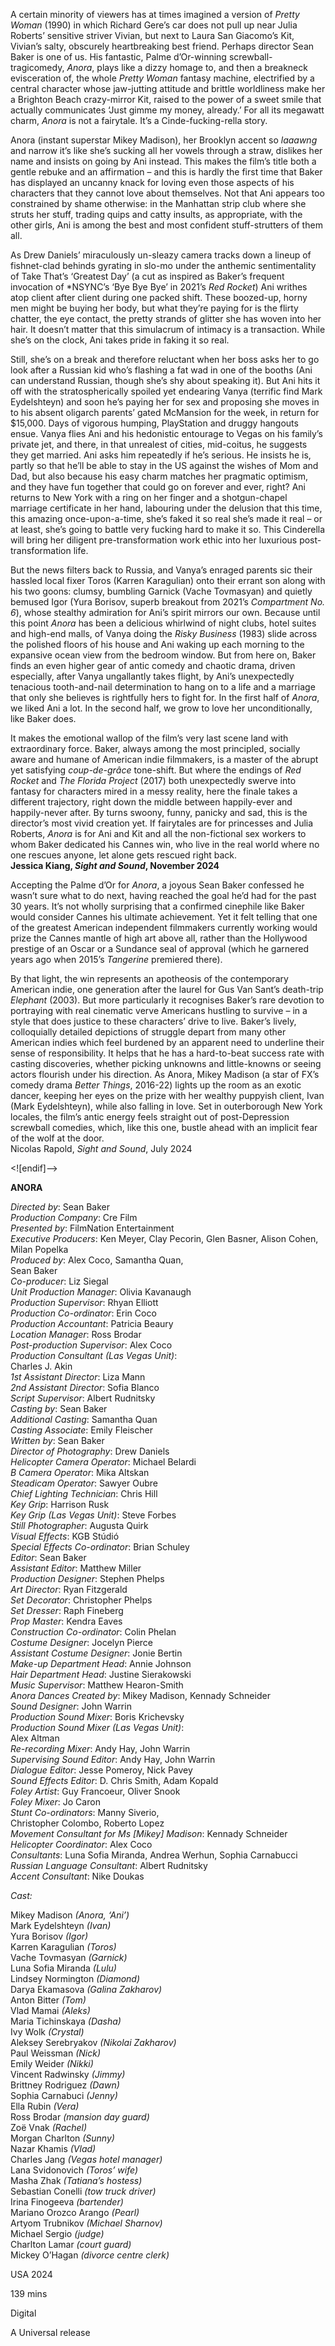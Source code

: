 
A certain minority of viewers has at times imagined a version of _Pretty Woman_ (1990) in which Richard Gere’s car does not pull up near Julia Roberts’ sensitive striver Vivian, but next to Laura San Giacomo’s Kit, Vivian’s salty, obscurely heartbreaking best friend. Perhaps director Sean Baker is one of us. His fantastic, Palme d’Or-winning screwball-tragicomedy, _Anora_, plays like a dizzy homage to, and then a breakneck evisceration of, the whole _Pretty Woman_ fantasy machine, electrified by a central character whose jaw-jutting attitude and brittle worldliness make her a Brighton Beach crazy-mirror Kit, raised to the power of a sweet smile that actually communicates ‘Just gimme my money, already.’ For all its megawatt charm, _Anora_ is not a fairytale. It’s a Cinde-fucking-rella story.

Anora (instant superstar Mikey Madison), her Brooklyn accent so _laaawng_ and narrow it’s like she’s sucking all her vowels through a straw, dislikes her name and insists on going by Ani instead. This makes the film’s title both a gentle rebuke and an affirmation – and this is hardly the first time that Baker has displayed an uncanny knack for loving even those aspects of his characters that they cannot love about themselves. Not that Ani appears too constrained by shame otherwise: in the Manhattan strip club where she struts her stuff, trading quips and catty insults, as appropriate, with the other girls, Ani is among the best and most confident stuff-strutters of them all.

As Drew Daniels’ miraculously un-sleazy camera tracks down a lineup of fishnet-clad behinds gyrating in slo-mo under the anthemic sentimentality of Take That’s ‘Greatest Day’ (a cut as inspired as Baker’s frequent invocation of *NSYNC’s ‘Bye Bye Bye’ in 2021’s _Red Rocket_) Ani writhes atop client after client during one packed shift. These boozed-up, horny men might be buying her body, but what they’re paying for is the flirty chatter, the eye contact, the pretty strands of glitter she has woven into her hair. It doesn’t matter that this simulacrum of intimacy is a transaction. While she’s on the clock, Ani takes pride in faking it so real.

Still, she’s on a break and therefore reluctant when her boss asks her to go look after a Russian kid who’s flashing a fat wad in one of the booths (Ani can understand Russian, though she’s shy about speaking it). But Ani hits it off with the stratospherically spoiled yet endearing Vanya (terrific find Mark Eydelshteyn) and soon he’s paying her for sex and proposing she moves in to his absent oligarch parents’ gated McMansion for the week, in return for $15,000. Days of vigorous humping, PlayStation and druggy hangouts ensue. Vanya flies Ani and his hedonistic entourage to Vegas on his family’s private jet, and there, in that unrealest of cities, mid-coitus, he suggests they get married. Ani asks him repeatedly if he’s serious. He insists he is, partly so that he’ll be able to stay in the US against the wishes of Mom and Dad, but also because his easy charm matches her pragmatic optimism, and they have fun together that could go on forever and ever, right? Ani returns to New York with a ring on her finger and a shotgun-chapel marriage certificate in her hand, labouring under the delusion that this time, this amazing once-upon-a-time, she’s faked it so real she’s made it real – or at least, she’s going to battle very fucking hard to make it so. This Cinderella will bring her diligent pre-transformation work ethic into her luxurious post-transformation life.

But the news filters back to Russia, and Vanya’s enraged parents sic their hassled local fixer Toros (Karren Karagulian) onto their errant son along with his two goons: clumsy, bumbling Garnick (Vache Tovmasyan) and quietly bemused Igor (Yura Borisov, superb breakout from 2021’s _Compartment No. 6_), whose stealthy admiration for Ani’s spirit mirrors our own. Because until this point _Anora_ has been a delicious whirlwind of night clubs, hotel suites and high-end malls, of Vanya doing the _Risky Business_ (1983) slide across the polished floors of his house and Ani waking up each morning to the expansive ocean view from the bedroom window. But from here on, Baker finds an even higher gear of antic comedy and chaotic drama, driven especially, after Vanya ungallantly takes flight, by Ani’s unexpectedly tenacious tooth-and-nail determination to hang on to a life and a marriage that only she believes is rightfully hers to fight for. In the first half of _Anora_, we liked Ani a lot. In the second half, we grow to love her unconditionally, like Baker does.

It makes the emotional wallop of the film’s very last scene land with extraordinary force. Baker, always among the most principled, socially aware and humane of American indie filmmakers, is a master of the abrupt yet satisfying _coup-de-grâce_ tone-shift. But where the endings of _Red Rocket_ and _The Florida Project_ (2017) both unexpectedly swerve into fantasy for characters mired in a messy reality, here the finale takes a different trajectory, right down the middle between happily-ever and happily-never after. By turns swoony, funny, panicky and sad, this is the director’s most vivid creation yet. If fairytales are for princesses and Julia Roberts, _Anora_ is for Ani and Kit and all the non-fictional sex workers to whom Baker dedicated his Cannes win, who live in the real world where no one rescues anyone, let alone gets rescued right back.  
**Jessica Kiang, _Sight and Sound_, November 2024**

Accepting the Palme d’Or for _Anora_, a joyous Sean Baker confessed he wasn’t sure what to do next, having reached the goal he’d had for the past 30 years. It’s not wholly surprising that a confirmed cinephile like Baker would consider Cannes his ultimate achievement. Yet it felt telling that one of the greatest American independent filmmakers currently working would prize the Cannes mantle of high art above all, rather than the Hollywood prestige of an Oscar or a Sundance seal of approval (which he garnered years ago when 2015’s _Tangerine_ premiered there).

By that light, the win represents an apotheosis of the contemporary American indie, one generation after the laurel for Gus Van Sant’s death-trip _Elephant_ (2003). But more particularly it recognises Baker’s rare devotion to portraying with real cinematic verve Americans hustling to survive – in a style that does justice to these characters’ drive to live. Baker’s lively, colloquially detailed depictions of struggle depart from many other American indies which feel burdened by an apparent need to underline their sense of responsibility. It helps that he has a hard-to-beat success rate with casting discoveries, whether picking unknowns and little-knowns or seeing actors flourish under his direction. As Anora, Mikey Madison (a star of FX’s comedy drama _Better Things_, 2016-22) lights up the room as an exotic dancer, keeping her eyes on the prize with her wealthy puppyish client, Ivan (Mark Eydelshteyn), while also falling in love. Set in outerborough New York locales, the film’s antic energy feels straight out of post-Depression screwball comedies, which, like this one, bustle ahead with an implicit fear of the wolf at the door.  
Nicolas Rapold, _Sight and Sound_, July 2024

<![endif]-->

**ANORA**

_Directed by_: Sean Baker  
_Production Company_: Cre Film  
_Presented by_: FilmNation Entertainment  
_Executive Producers_: Ken Meyer, Clay Pecorin, Glen Basner, Alison Cohen, Milan Popelka  
_Produced by_: Alex Coco, Samantha Quan,  
Sean Baker  
_Co-producer_: Liz Siegal  
_Unit Production Manager_: Olivia Kavanaugh  
_Production Supervisor_: Rhyan Elliott  
_Production Co-ordinator_: Erin Coco  
_Production Accountant_: Patricia Beaury  
_Location Manager_: Ross Brodar  
_Post-production Supervisor_: Alex Coco  
_Production Consultant (Las Vegas Unit)_:  
Charles J. Akin  
_1st Assistant Director_: Liza Mann  
_2nd Assistant Director_: Sofia Blanco  
_Script Supervisor_: Albert Rudnitsky  
_Casting by_: Sean Baker  
_Additional Casting_: Samantha Quan  
_Casting Associate_: Emily Fleischer  
_Written by_: Sean Baker  
_Director of Photography_: Drew Daniels  
_Helicopter Camera Operator_: Michael Belardi  
_B Camera Operator_: Mika Altskan  
_Steadicam Operator_: Sawyer Oubre  
_Chief Lighting Technician_: Chris Hill  
_Key Grip_: Harrison Rusk  
_Key Grip (Las Vegas Unit)_: Steve Forbes  
_Still Photographer_: Augusta Quirk  
_Visual Effects_: KGB Stúdió  
_Special Effects Co-ordinator_: Brian Schuley  
_Editor_: Sean Baker  
_Assistant Editor_: Matthew Miller  
_Production Designer_: Stephen Phelps  
_Art Director_: Ryan Fitzgerald  
_Set Decorator_: Christopher Phelps  
_Set Dresser_: Raph Fineberg  
_Prop Master_: Kendra Eaves  
_Construction Co-ordinator_: Colin Phelan  
_Costume Designer_: Jocelyn Pierce  
_Assistant Costume Designer_: Jonie Bertin  
_Make-up Department Head_: Annie Johnson  
_Hair Department Head_: Justine Sierakowski  
_Music Supervisor_: Matthew Hearon-Smith  
_Anora Dances Created by_: Mikey Madison, Kennady Schneider  
_Sound Designer_: John Warrin  
_Production Sound Mixer_: Boris Krichevsky  
_Production Sound Mixer (Las Vegas Unit)_:  
Alex Altman  
_Re-recording Mixer_: Andy Hay, John Warrin  
_Supervising Sound Editor_: Andy Hay, John Warrin  
_Dialogue Editor_: Jesse Pomeroy, Nick Pavey  
_Sound Effects Editor_: D. Chris Smith, Adam Kopald  
_Foley Artist_: Guy Francoeur, Oliver Snook  
_Foley Mixer_: Jo Caron  
_Stunt Co-ordinators_: Manny Siverio,  
Christopher Colombo, Roberto Lopez  
_Movement Consultant for Ms [Mikey] Madison_: Kennady Schneider  
_Helicopter Coordinator_: Alex Coco  
_Consultants_: Luna Sofia Miranda, Andrea Werhun, Sophia Carnabucci  
_Russian Language Consultant_: Albert Rudnitsky  
_Accent Consultant_: Nike Doukas

_Cast:_

Mikey Madison _(Anora, ‘Ani’)_  
Mark Eydelshteyn _(Ivan)_  
Yura Borisov _(Igor)_  
Karren Karagulian _(Toros)_  
Vache Tovmasyan _(Garnick)_  
Luna Sofia Miranda _(Lulu)_  
Lindsey Normington _(Diamond)_  
Darya Ekamasova _(Galina Zakharov)_  
Anton Bitter _(Tom)_  
Vlad Mamai _(Aleks)_  
Maria Tichinskaya _(Dasha)_  
Ivy Wolk _(Crystal)_  
Aleksey Serebryakov _(Nikolai Zakharov)_  
Paul Weissman _(Nick)_  
Emily Weider _(Nikki)_  
Vincent Radwinsky _(Jimmy)_  
Brittney Rodriguez _(Dawn)_  
Sophia Carnabuci _(Jenny)_  
Ella Rubin _(Vera)_  
Ross Brodar _(mansion day guard)_  
Zoë Vnak _(Rachel)_  
Morgan Charlton _(Sunny)_  
Nazar Khamis _(Vlad)_  
Charles Jang _(Vegas hotel manager)_  
Lana Svidonovich _(Toros’ wife)_  
Masha Zhak _(Tatiana’s hostess)_  
Sebastian Conelli _(tow truck driver)_  
Irina Finogeeva _(bartender)_  
Mariano Orozco Arango _(Pearl)_  
Artyom Trubnikov _(Michael Sharnov)_  
Michael Sergio _(judge)_  
Charlton Lamar _(court guard)_  
Mickey O’Hagan _(divorce centre clerk)_

USA 2024

139 mins

Digital

A Universal release
<!--stackedit_data:
eyJoaXN0b3J5IjpbLTExNTk0MDI3NzJdfQ==
-->